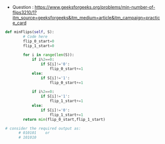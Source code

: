 - Question : https://www.geeksforgeeks.org/problems/min-number-of-flips3210/1?itm_source=geeksforgeeks&itm_medium=article&itm_campaign=practice_card

```python
def minFlips(self, S):
        # Code here
        flip_0_start=0
        flip_1_start=0
        
        for i in range(len(S)):
            if i%2==0:
                if S[i]!='0':
                    flip_0_start+=1
            else:
                if S[i]!='1':
                    flip_0_start+=1
            
            if i%2==0:
                if S[i]!='1':
                    flip_1_start+=1
            else:
                if S[i]!='0':
                    flip_1_start+=1
        return min(flip_0_start,flip_1_start)

# consider the required output as:
      # 010101    or
      # 101010
```
